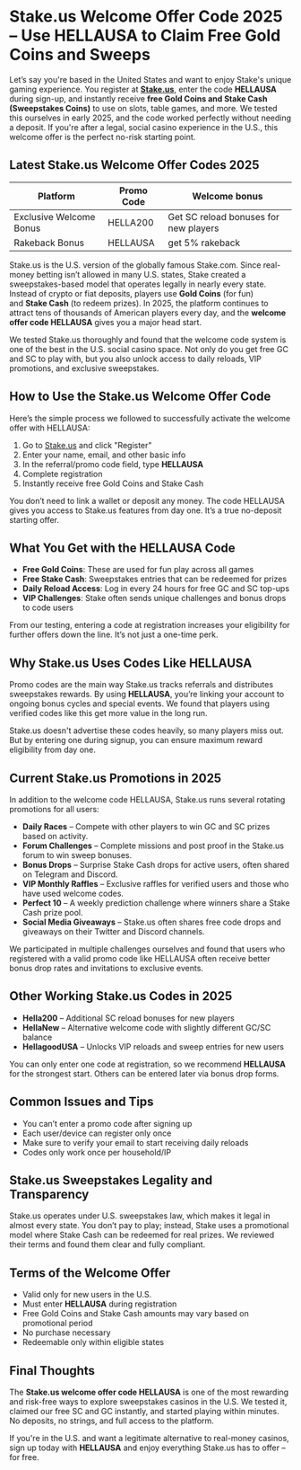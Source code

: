 # **Stake.us Welcome Offer Code 2025 – Use HELLAUSA to Claim Free Gold Coins and Sweeps**

Let’s say you're based in the United States and want to enjoy Stake's unique gaming experience. You register at [**Stake.us**](https://stake.us/?c=8da027adcb&offer=HELLAUSA), enter the code **HELLAUSA** during sign-up, and instantly receive **free Gold Coins and Stake Cash (Sweepstakes Coins)** to use on slots, table games, and more. We tested this ourselves in early 2025, and the code worked perfectly without needing a deposit. If you're after a legal, social casino experience in the U.S., this welcome offer is the perfect no-risk starting point.

## Latest Stake.us Welcome Offer Codes 2025
| Platform  | Promo Code | Welcome bonus |
| ------------- | ------------- | ------------- |
| Exclusive Welcome Bonus  | HELLA200  | Get SC reload bonuses for new players |
| Rakeback Bonus  | HELLAUSA | get 5% rakeback |

Stake.us is the U.S. version of the globally famous Stake.com. Since real-money betting isn’t allowed in many U.S. states, Stake created a sweepstakes-based model that operates legally in nearly every state. Instead of crypto or fiat deposits, players use **Gold Coins** (for fun) and **Stake Cash** (to redeem prizes). In 2025, the platform continues to attract tens of thousands of American players every day, and the **welcome offer code HELLAUSA** gives you a major head start.

We tested Stake.us thoroughly and found that the welcome code system is one of the best in the U.S. social casino space. Not only do you get free GC and SC to play with, but you also unlock access to daily reloads, VIP promotions, and exclusive sweepstakes.

## **How to Use the Stake.us Welcome Offer Code**

Here’s the simple process we followed to successfully activate the welcome offer with HELLAUSA:

1.  Go to [Stake.us](https://stake.us/?c=8da027adcb&offer=HELLAUSA) and click "Register"
2.  Enter your name, email, and other basic info
3.  In the referral/promo code field, type **HELLAUSA**
4.  Complete registration
5.  Instantly receive free Gold Coins and Stake Cash

You don’t need to link a wallet or deposit any money. The code HELLAUSA gives you access to Stake.us features from day one. It’s a true no-deposit starting offer.

## **What You Get with the HELLAUSA Code**

*   **Free Gold Coins**: These are used for fun play across all games
*   **Free Stake Cash**: Sweepstakes entries that can be redeemed for prizes
*   **Daily Reload Access**: Log in every 24 hours for free GC and SC top-ups
*   **VIP Challenges**: Stake often sends unique challenges and bonus drops to code users

From our testing, entering a code at registration increases your eligibility for further offers down the line. It’s not just a one-time perk.

## **Why Stake.us Uses Codes Like HELLAUSA**

Promo codes are the main way Stake.us tracks referrals and distributes sweepstakes rewards. By using **HELLAUSA**, you’re linking your account to ongoing bonus cycles and special events. We found that players using verified codes like this get more value in the long run.

Stake.us doesn't advertise these codes heavily, so many players miss out. But by entering one during signup, you can ensure maximum reward eligibility from day one.

## **Current Stake.us Promotions in 2025**

In addition to the welcome code HELLAUSA, Stake.us runs several rotating promotions for all users:

*   **Daily Races** – Compete with other players to win GC and SC prizes based on activity.
*   **Forum Challenges** – Complete missions and post proof in the Stake.us forum to win sweep bonuses.
*   **Bonus Drops** – Surprise Stake Cash drops for active users, often shared on Telegram and Discord.
*   **VIP Monthly Raffles** – Exclusive raffles for verified users and those who have used welcome codes.
*   **Perfect 10** – A weekly prediction challenge where winners share a Stake Cash prize pool.
*   **Social Media Giveaways** – Stake.us often shares free code drops and giveaways on their Twitter and Discord channels.

We participated in multiple challenges ourselves and found that users who registered with a valid promo code like HELLAUSA often receive better bonus drop rates and invitations to exclusive events.

## **Other Working Stake.us Codes in 2025**

*   **Hella200** – Additional SC reload bonuses for new players
*   **HellaNew** – Alternative welcome code with slightly different GC/SC balance
*   **HellagoodUSA** – Unlocks VIP reloads and sweep entries for new users

You can only enter one code at registration, so we recommend **HELLAUSA** for the strongest start. Others can be entered later via bonus drop forms.

## **Common Issues and Tips**

*   You can’t enter a promo code after signing up
*   Each user/device can register only once
*   Make sure to verify your email to start receiving daily reloads
*   Codes only work once per household/IP

## **Stake.us Sweepstakes Legality and Transparency**

Stake.us operates under U.S. sweepstakes law, which makes it legal in almost every state. You don’t pay to play; instead, Stake uses a promotional model where Stake Cash can be redeemed for real prizes. We reviewed their terms and found them clear and fully compliant.

## **Terms of the Welcome Offer**

*   Valid only for new users in the U.S.
*   Must enter **HELLAUSA** during registration
*   Free Gold Coins and Stake Cash amounts may vary based on promotional period
*   No purchase necessary
*   Redeemable only within eligible states

## **Final Thoughts**

The **Stake.us welcome offer code HELLAUSA** is one of the most rewarding and risk-free ways to explore sweepstakes casinos in the U.S. We tested it, claimed our free SC and GC instantly, and started playing within minutes. No deposits, no strings, and full access to the platform.

If you're in the U.S. and want a legitimate alternative to real-money casinos, sign up today with **HELLAUSA** and enjoy everything Stake.us has to offer – for free.
